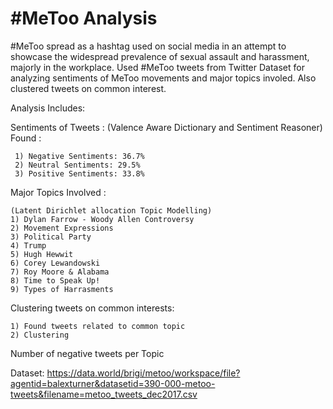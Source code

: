 # #MeToo Analysis

 #MeToo spread as a hashtag used on social media in an
 attempt to showcase the widespread prevalence of sexual assault and harassment, majorly in the workplace. Used #MeToo tweets from Twitter  Dataset for analyzing sentiments of MeToo movements and major topics involed. Also clustered tweets on common interest.
 
 Analysis Includes:
 
 Sentiments of Tweets :
     (Valence Aware Dictionary and Sentiment Reasoner)
     Found :
     
     1) Negative Sentiments: 36.7%
     2) Neutral Sentiments: 29.5%
     3) Positive Sentiments: 33.8%
     
 Major Topics Involved :
    
    (Latent Dirichlet allocation Topic Modelling)
    1) Dylan Farrow - Woody Allen Controversy
    2) Movement Expressions 
    3) Political Party
    4) Trump
    5) Hugh Hewwit
    6) Corey Lewandowski 
    7) Roy Moore & Alabama
    8) Time to Speak Up!
    9) Types of Harrasments
    
 Clustering tweets on common interests:
 
    1) Found tweets related to common topic
    2) Clustering
    
 Number of negative tweets per Topic 
    
 
 
 Dataset: https://data.world/brigi/metoo/workspace/file?agentid=balexturner&datasetid=390-000-metoo-tweets&filename=metoo_tweets_dec2017.csv
